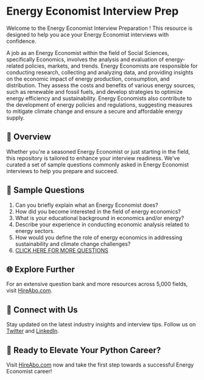 # Energy Economist Interview Prep

Welcome to the Energy Economist Interview Preparation ! This resource is designed to help you ace your Energy Economist interviews with confidence.

A job as an Energy Economist within the field of Social Sciences, specifically Economics, involves the analysis and evaluation of energy-related policies, markets, and trends. Energy Economists are responsible for conducting research, collecting and analyzing data, and providing insights on the economic impact of energy production, consumption, and distribution. They assess the costs and benefits of various energy sources, such as renewable and fossil fuels, and develop strategies to optimize energy efficiency and sustainability. Energy Economists also contribute to the development of energy policies and regulations, suggesting measures to mitigate climate change and ensure a secure and affordable energy supply.

## 🚀 Overview

Whether you're a seasoned Energy Economist or just starting in the field, this repository is tailored to enhance your interview readiness. We've curated a set of sample questions commonly asked in Energy Economist interviews to help you prepare and succeed.

## 📝 Sample Questions

1. Can you briefly explain what an Energy Economist does?
2. How did you become interested in the field of energy economics?
3. What is your educational background in economics and/or energy?
4. Describe your experience in conducting economic analysis related to energy sectors.
5. How would you define the role of energy economics in addressing sustainability and climate change challenges?
6. [CLICK HERE FOR MORE QUESTIONS](https://hireabo.com/job/7_4_23/Energy%20Economist)

## 🌐 Explore Further

For an extensive question bank and more resources across 5,000 fields, visit [HireAbo.com](https://www.hireabo.com).

## 📱 Connect with Us

Stay updated on the latest industry insights and interview tips. Follow us on [Twitter](https://twitter.com/hireabo) and [LinkedIn](https://www.linkedin.com/in/hire-abo-3609972a8/).

## 🚀 Ready to Elevate Your Python Career?

Visit [HireAbo.com](https://www.hireabo.com) now and take the first step towards a successful Energy Economist career!